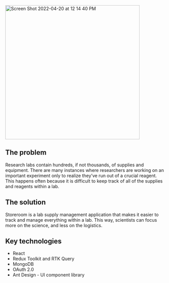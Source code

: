 <img width="423" alt="Screen Shot 2022-04-20 at 12 14 40 PM" src="https://user-images.githubusercontent.com/24427237/164546119-7505e5cf-44ff-48c1-8874-9f44474f9798.png">

## The problem

Research labs contain hundreds, if not thousands, of supplies and equipment. There are many instances where researchers are working on an important experiment only to realize they’ve run out of a crucial reagent. This happens often because it is difficult to keep track of all of the supplies and reagents within a lab.

## The solution

Storeroom is a lab supply management application that makes it easier to track and manage everything within a lab. This way, scientists can focus more on the science, and less on the logistics.

## Key technologies

- React
- Redux Toolkit and RTK Query
- MongoDB
- OAuth 2.0
- Ant Design - UI component library
